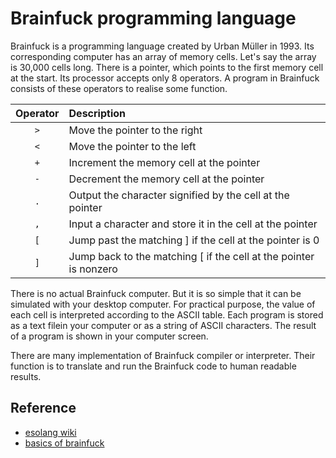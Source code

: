 # Brainfuck programming language

Brainfuck is a programming language created by Urban Müller in 1993. Its corresponding computer has an array of memory cells. Let's say the array is 30,000 cells long. There is a pointer, which points to the first memory cell at the start. Its processor accepts only 8 operators. A program in Brainfuck consists of these operators to realise some function.

| Operator | Description |
| :-------: | :---------- |
| ```>``` | Move the pointer to the right |
| ```<``` | Move the pointer to the left |
| ```+``` | Increment the memory cell at the pointer |
| ```-``` | Decrement the memory cell at the pointer |
| ```.``` | Output the character signified by the cell at the pointer |
| ```,``` | Input a character and store it in the cell at the pointer |
| ```[``` | Jump past the matching ] if the cell at the pointer is 0 |
| ```]``` | Jump back to the matching [ if the cell at the pointer is nonzero |

There is no actual Brainfuck computer. But it is so simple that it can be simulated with your desktop computer. For practical purpose, the value of each cell is interpreted according to the ASCII table. Each program is stored as a text filein your computer or as a string of ASCII characters. The result of a program is shown in your computer screen. 

There are many implementation of Brainfuck compiler or interpreter. Their function is to translate and run the Brainfuck code to human readable results. 

## Reference

* [esolang wiki](https://esolangs.org/wiki/Brainfuck)
* [basics of brainfuck](https://gist.github.com/roachhd/dce54bec8ba55fb17d3a)


